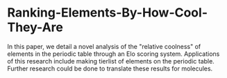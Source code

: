# Ranking-Elements-By-How-Cool-They-Are
In this paper, we detail a novel analysis of the "relative coolness" of elements in the periodic table through an Elo scoring system. Applications of this research include making tierlist of elements on the periodic table. Further research could be done to translate these results for molecules.
